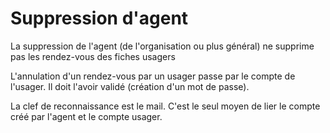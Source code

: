 # Suppression d'agent

La suppression de l'agent \(de l'organisation ou plus général\) ne supprime pas les rendez-vous des fiches usagers

L'annulation d'un rendez-vous par un usager passe par le compte de l'usager. Il doit l'avoir validé \(création d'un mot de passe\).

La clef de reconnaissance est le mail. C'est le seul moyen de lier le compte créé par l'agent et le compte usager.

